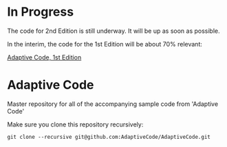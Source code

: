 # In Progress
The code for 2nd Edition is still underway. It will be up as soon as possible. 

In the interim, the code for the 1st Edition will be about 70% relevant:

[Adaptive Code, 1st Edition](https://www.github.com/garymcleanhall/AdaptiveCode)


# Adaptive Code
Master repository for all of the accompanying sample code from 'Adaptive Code'

Make sure you clone this repository recursively:

```
git clone --recursive git@github.com:AdaptiveCode/AdaptiveCode.git
```
